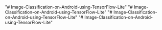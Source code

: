 "# Image-Classification-on-Android-using-TensorFlow-Lite" 
"# Image-Classification-on-Android-using-TensorFlow-Lite" 
"# Image-Classification-on-Android-using-TensorFlow-Lite" 
"# Image-Classification-on-Android-using-TensorFlow-Lite" 
